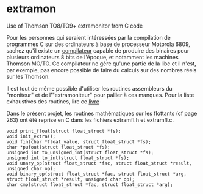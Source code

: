 # extramon
Use of Thomson TO8/TO9+ extramonitor from C code

Pour les personnes qui seraient intéressées par la compilation de programmes C sur des ordinateurs à base de processeur Motorola 6809, sachez qu'il existe un [compilateur](http://perso.b2b2c.ca/~sarrazip/dev/cmoc.html) capable de produire des binaires pour plusieurs ordinateurs 8 bits de l'époque, et notamment les machines Thomson MO/TO.
Ce compilateur ne gère qu'une partie de la libc et il n'est, par exemple, pas encore possible de faire du calculs sur des nombres réels sur les Thomson.

Il est tout de même possible d'utiliser les routines assembleurs du "moniteur" et de l'"extramoniteur" pour pallier à ces manques.
Pour la liste exhaustives des routines, lire ce [livre](https://github.com/rodolphe74/extramon/blob/main/to8.pdf)

Dans le présent projet, les routines mathématiques sur les flottants (cf page 263) ont été reprise en C dans les fichiers extramfl.h et extramfl.c.

```
void print_float(struct float_struct *fs);
void init_extra();
void fin(char *float_value, struct float_struct *fs);
char *pufout(struct float_struct *fs);
unsigned int to_unsigned_int(struct float_struct *fs);
unsigned int to_int(struct float_struct *fs);
void unary_op(struct float_struct *fac, struct float_struct *result, unsigned char op);
void binary_op(struct float_struct *fac, struct float_struct *arg, struct float_struct *result, unsigned char op);
char cmp(struct float_struct *fac, struct float_struct *arg);
```
